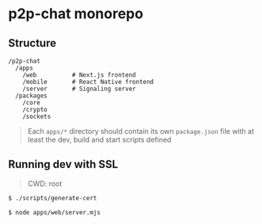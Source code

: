 # p2p-chat monorepo

## Structure

```
/p2p-chat
  /apps
    /web          # Next.js frontend
    /mobile       # React Native frontend
    /server       # Signaling server
  /packages
    /core
    /crypto
    /sockets
```

> Each `apps/*` directory should contain its own `package.json` file with at least the dev, build and start scripts defined

## Running dev with SSL

> CWD: root

```bash
$ ./scripts/generate-cert

$ node apps/web/server.mjs
```
